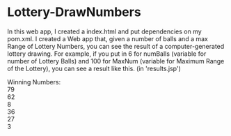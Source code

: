 # Lottery-DrawNumbers
In this web app, I created a index.html and put dependencies on my pom.xml.
I created a Web app that, given a number of balls and a max Range of Lottery Numbers, you can see the result of a computer-generated lottery drawing. For example, if you put in 6 for numBalls (variable for number of Lottery Balls) and 100 for MaxNum (variable for Maximum Range of the Lottery),  you can see a result like this. (in 'results.jsp')  


Winning Numbers: 
<br>
79  <br>
62   <br>
8     <br>
36      <br>
27        <br>
3           <br>
 
